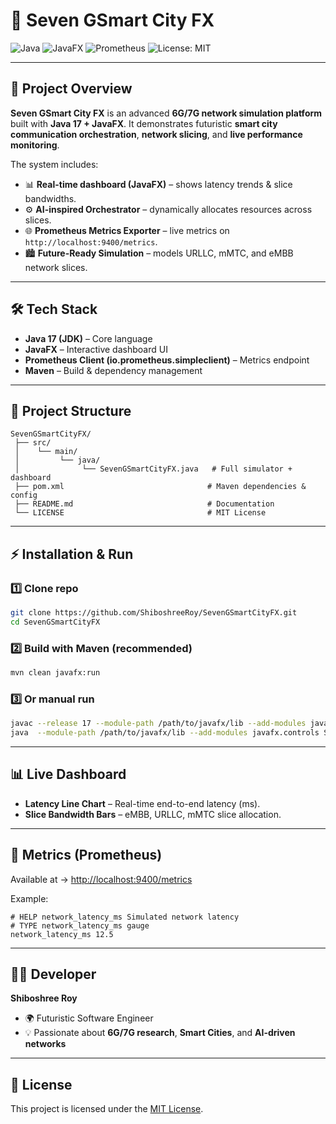 # 📡 Seven GSmart City FX

![Java](https://img.shields.io/badge/Java-17-orange?logo=java)
![JavaFX](https://img.shields.io/badge/JavaFX-UI-blue?logo=openjdk)
![Prometheus](https://img.shields.io/badge/Prometheus-Metrics-red?logo=prometheus)
![License: MIT](https://img.shields.io/badge/License-MIT-green.svg)

---

## 🚀 Project Overview

**Seven GSmart City FX** is an advanced **6G/7G network simulation platform** built with **Java 17 + JavaFX**.
It demonstrates futuristic **smart city communication orchestration**, **network slicing**, and **live performance monitoring**.

The system includes:

* 📊 **Real-time dashboard (JavaFX)** – shows latency trends & slice bandwidths.
* ⚙️ **AI-inspired Orchestrator** – dynamically allocates resources across slices.
* 🌐 **Prometheus Metrics Exporter** – live metrics on `http://localhost:9400/metrics`.
* 🏙 **Future-Ready Simulation** – models URLLC, mMTC, and eMBB network slices.

---

## 🛠 Tech Stack

* **Java 17 (JDK)** – Core language
* **JavaFX** – Interactive dashboard UI
* **Prometheus Client (io.prometheus.simpleclient)** – Metrics endpoint
* **Maven** – Build & dependency management

---

## 📂 Project Structure

```
SevenGSmartCityFX/
 ├── src/
 │    └── main/
 │         └── java/
 │              └── SevenGSmartCityFX.java   # Full simulator + dashboard
 ├── pom.xml                                # Maven dependencies & config
 ├── README.md                              # Documentation
 └── LICENSE                                # MIT License
```

---

## ⚡ Installation & Run

### 1️⃣ Clone repo

```bash
git clone https://github.com/ShiboshreeRoy/SevenGSmartCityFX.git
cd SevenGSmartCityFX
```

### 2️⃣ Build with Maven (recommended)

```bash
mvn clean javafx:run
```

### 3️⃣ Or manual run

```bash
javac --release 17 --module-path /path/to/javafx/lib --add-modules javafx.controls src/main/java/SevenGSmartCityFX.java
java  --module-path /path/to/javafx/lib --add-modules javafx.controls SevenGSmartCityFX
```

---

## 📊 Live Dashboard

* **Latency Line Chart** – Real-time end-to-end latency (ms).
* **Slice Bandwidth Bars** – eMBB, URLLC, mMTC slice allocation.
---

## 📡 Metrics (Prometheus)

Available at → [http://localhost:9400/metrics](http://localhost:9400/metrics)

Example:

```
# HELP network_latency_ms Simulated network latency
# TYPE network_latency_ms gauge
network_latency_ms 12.5
```

---

## 👨‍💻 Developer

**Shiboshree Roy**

* 🌍 Futuristic Software Engineer
* 💡 Passionate about **6G/7G research**, **Smart Cities**, and **AI-driven networks**

---

## 📜 License

This project is licensed under the [MIT License](LICENSE).

